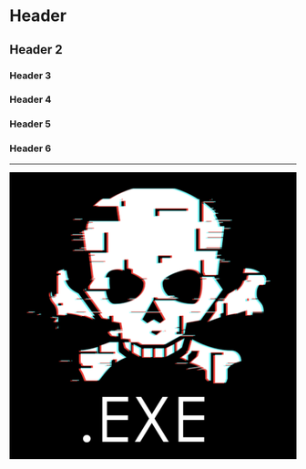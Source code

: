 # Header

## Header 2

### Header 3

### Header 4

### Header 5

### Header 6

-----

<!--![This is an image](src/assets/icons/hacker_exe_icon.png)-->
<img src="src/assets/icons/hacker_exe_icon.png" alt="HELLO" />

<!--# Home Page Texts-->
<!---->
<!--## Ecclesiastes 9:10-->
<!---->
<!--Hi! I am Marcos, and I am an undergrad Computer Science student at the University of Guelph. I am in my final year and graduating this upcoming winter 2025. Originally from Ecuador, I have been living here in Canada for the past three years and have learned and experienced so much. I live with my wife here-->
